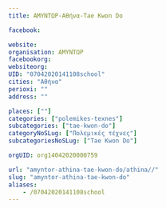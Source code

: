 ```yaml
---
title: ΑΜΥΝΤΩΡ-Αθήνα-Tae Kwon Do

facebook:

website:
organisation: ΑΜΥΝΤΩΡ
facebookorg:
websiteorg:
UID: "07042020141108school"
cities: "Αθήνα"
perioxi: ""
address: ""

places: [""]
categories: ["polemikes-texnes"]
subcategories: ["tae-kwon-do"]
categoryNoSLug: ["Πολεμικές τέχνες"]
subcategoriesNoSLug: ["Tae Kwon Do"]

orgUID: org14042020000759

url: "amyntor-athina-tae-kwon-do/athina//"
slug: "amyntor-athina-tae-kwon-do"
aliases:
    - /07042020141108school
---
```





